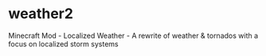 weather2
========

Minecraft Mod - Localized Weather - A rewrite of weather &amp; tornados with a focus on localized storm systems

